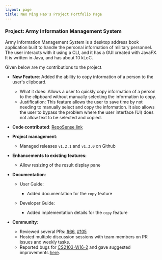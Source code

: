```yaml
---
layout: page
title: Neo Ming Hao's Project Portfolio Page
---
```


### Project: Army Information Management System

Army Information Management System is a desktop address book application built to handle the personal information of military personnel. The user interacts with it using a CLI, and it has a GUI created with JavaFX. It is written in Java, and has about 10 kLoC.

Given below are my contributions to the project.

- **New Feature**: Added the ability to copy information of a person to the user's clipboard.
  - What it does: Allows a user to quickly copy information of a person to the clipboard without manually selecting the information to copy. 
  - Justification: This feature allows the user to save time by not needing to manually select and copy the information. It also allows the user to bypass the problem where the user interface (UI) does not allow text to be selected and copied.

- **Code contributed**: [RepoSense link](https://nus-cs2103-ay2223s2.github.io/tp-dashboard/?search=minosx31&breakdown=true)

- **Project management**:
  - Managed releases `v1.2.1` and `v1.3.0` on Github

- **Enhancements to existing features**:
  - Allow resizing of the result display pane

- **Documentation**:
  - User Guide:
    - Added documentation for the `copy` feature

  - Developer Guide:
    - Added implementation details for the `copy` feature

- **Community**:
  - Reviewed several PRs: [#66](https://github.com/AY2223S2-CS2103T-W10-3/tp/pull/66), [#105](https://github.com/AY2223S2-CS2103T-W10-3/tp/pull/105)
  - Hosted multiple discussion sessions with team members on PR issues and weekly tasks.
  - Reported bugs for [CS2103-W16-2](https://github.com/AY2223S2-CS2103-W16-2/tp) and gave suggested improvements [here](https://github.com/minosx31/ped/issues).
